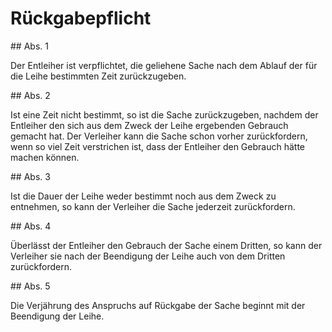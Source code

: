 # Rückgabepflicht



\#\# Abs. 1

 Der Entleiher ist verpflichtet, die geliehene Sache nach dem Ablauf der für die Leihe bestimmten Zeit zurückzugeben.

\#\# Abs. 2

 Ist eine Zeit nicht bestimmt, so ist die Sache zurückzugeben, nachdem der Entleiher den sich aus dem Zweck der Leihe ergebenden Gebrauch gemacht hat. Der Verleiher kann die Sache schon vorher zurückfordern, wenn so viel Zeit verstrichen ist, dass der Entleiher den Gebrauch hätte machen können.

\#\# Abs. 3

 Ist die Dauer der Leihe weder bestimmt noch aus dem Zweck zu entnehmen, so kann der Verleiher die Sache jederzeit zurückfordern.

\#\# Abs. 4

 Überlässt der Entleiher den Gebrauch der Sache einem Dritten, so kann der Verleiher sie nach der Beendigung der Leihe auch von dem Dritten zurückfordern.

\#\# Abs. 5

 Die Verjährung des Anspruchs auf Rückgabe der Sache beginnt mit der Beendigung der Leihe. 


